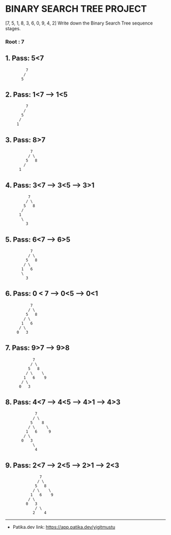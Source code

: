 # BINARY SEARCH TREE PROJECT
[7, 5, 1, 8, 3, 6, 0, 9, 4, 2] Write down the Binary Search Tree sequence stages.

### Root : 7
## 1. Pass: 5<7                

             7 
            /
           5
    
## 2. Pass: 1<7 --> 1<5

             7
            / 
           5
          /
         1
         
## 3. Pass: 8>7

               7
              / \
             5   8
            /
          1
          
## 4. Pass: 3<7 --> 3<5 --> 3>1 

              7
             / \
            5   8
           /
          1
           \
             3
            
## 5. Pass: 6<7 --> 6>5

               7
              / \
             5   8
            / \
           1   6
           \
             3
            
## 6. Pass: 0 < 7 --> 0<5 --> 0<1

               7
              / \
             5   8
            / \
           1   6
          / \
         0   3
        
## 7. Pass: 9>7 --> 9>8 

                7
               / \
              5   8
             / \    \
            1   6    9
           / \
          0   3
         
## 8. Pass: 4<7 --> 4<5 --> 4>1 --> 4>3
         
                 7
                / \
               5    8
              / \     \
             1   6     9
            / \
           0   3
                \
                 4
                
## 9. Pass: 2<7 --> 2<5 --> 2>1 --> 2<3

                   7
                  / \
                 5   8
                / \    \
               1   6    9
              / \
             0   3
                 / \
                2    4

---
* Patika.dev link: https://app.patika.dev/yigitmustu                                                    